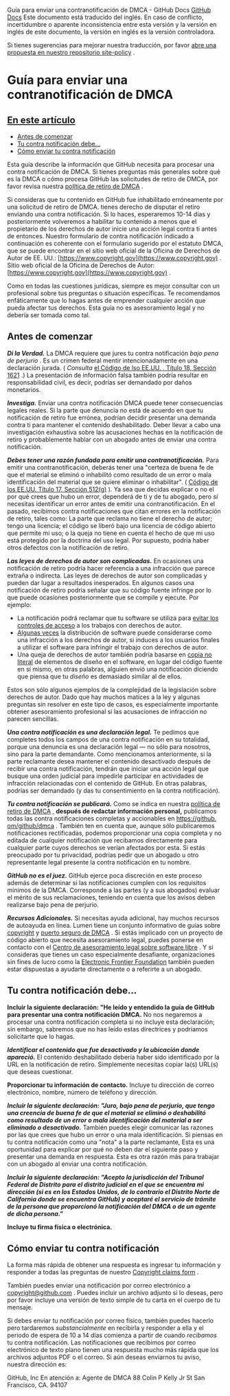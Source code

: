 Guía para enviar una contranotificación de DMCA - GitHub Docs
[GitHub Docs](/es)
Este documento está traducido del inglés. En caso de conflicto, incertidumbre o aparente inconsistencia entre esta versión y la versión en inglés de este documento, la versión en inglés es la versión controladora.

Si tienes sugerencias para mejorar nuestra traducción, por favor
[abre una propuesta en nuestro repositorio site-policy](https://github.com/github/site-policy/issues)
.

# Guía para enviar una contranotificación de DMCA

## [En este artículo](#in-this-article)
- [Antes de comenzar](#before-you-start)
- [Tu contra notificación debe...](#your-counter-notice-must)
- [Cómo enviar tu contra notificación](#how-to-submit-your-counter-notice)

Esta guía describe la información que GitHub necesita para procesar una contra notificación de DMCA. Si tienes preguntas más generales sobre qué es la DMCA o cómo procesa GitHub las solicitudes de retiro de DMCA, por favor revisa nuestra
[política de retiro de DMCA](/es/articles/dmca-takedown-policy)
.

Si consideras que tu contenido en GitHub fue inhabilitado erróneamente por una solicitud de retiro de DMCA. tienes derecho de disputar el retiro enviando una contra notificación. Si lo haces, esperaremos 10-14 días y posteriormente volveremos a habilitar tu contenido a menos que el propietario de los derechos de autor inicie una acción legal contra ti antes de entonces. Nuestro formulario de contra notificación indicado a continuación es coherente con el formulario sugerido por el estatuto DMCA, que se puede encontrar en el sitio web oficial de la Oficina de Derechos de Autor de EE. UU.:
[https://www.copyright.gov](https://www.copyright.gov)
. Sitio web oficial de la Oficina de Derechos de Autor:
[https://www.copyright.gov](https://www.copyright.gov)
.

Como en todas las cuestiones jurídicas, siempre es mejor consultar con un profesional sobre tus preguntas o situación específicas. Te recomendamos enfáticamente que lo hagas antes de emprender cualquier acción que pueda afectar tus derechos. Esta guía no es asesoramiento legal y no debería ser tomada como tal.

## Antes de comenzar

***Di la Verdad.***
La DMCA requiere que jures tu contra notificación
*bajo pena de perjurio*
. Es un crimen federal mentir intencionadamente en una declaración jurada. (
*Consulta*
[el Código de lso EE.UU. , Título 18, Sección 1621](https://www.gpo.gov/fdsys/pkg/USCODE-2011-title18/html/USCODE-2011-title18-partI-chap79-sec1621.htm)
.) La presentación de información falsa también podría resultar en responsabilidad civil, es decir, podrías ser demandado por daños monetarios.

***Investiga.***
Enviar una contra notificación DMCA puede tener consecuencias legales reales. Si la parte que denuncia no está de acuerdo en que tu notificación de retiro fue errónea, podrían decidir presentar una demanda contra ti para mantener el contenido deshabilitado. Deber llevar a cabo una investigación exhaustiva sobre las acusaciones hechas en la notificación de retiro y probablemente hablar con un abogado antes de enviar una contra notificación.

***Debes tener una razón fundada para emitir una contranotificación.***
Para emitir una contranotificación, deberás tener una "certeza de buena fe de que el material se eliminó o inhabilitó como resultado de un error o mala identificación del material que se quiere eliminar o inhabilitar". (
[Código de los EE.UU. Título 17, Sección 512(g)](https://www.copyright.gov/title17/92chap5.html#512)
). Ya sea que decidas explicar o no el por qué crees que hubo un error, dependerá de ti y de tu abogado, pero
*sí*
necesitas identificar un error antes de emitir una contranotificación. En el pasado, recibimos contra notificaciones que citan errores en la notificación de retiro, tales como: La parte que reclama no tiene el derecho de autor; tengo una licencia; el código se liberó bajo una licencia de código abierto que permite mi uso; o la queja no tiene en cuenta el hecho de que mi uso está protegido por la doctrina del uso legal. Por supuesto, podría haber otros defectos con la notificación de retiro.

***Las leyes de derechos de autor son complicadas.***
En ocasiones una notificación de retiro podría hacer referencia a una infracción que parece extraña o indirecta. Las leyes de derechos de autor son complicadas y pueden dar lugar a resultados inesperados. En algunos casos una notificación de retiro podría señalar que su código fuente infringe por lo que puede ocasiones posteriormente que se compile y ejecute. Por ejemplo:

- La notificación podrá reclamar que tu software se utiliza para
[evitar los controles de acceso](https://www.copyright.gov/title17/92chap12.html)
a los trabajos con derechos de autor.
- [Algunas veces](https://www.copyright.gov/docs/mgm/)
la distribución de software puede considerarse como una infracción a los derechos de autor, si induces a los usuarios finales a utilizar el software para infringir el trabajo con derechos de autor.
- Una queja de derechos de autor también podría basarse en
[copia no literal](https://en.wikipedia.org/wiki/Substantial_similarity)
de elementos de diseño en el software, en lugar del código fuente en sí mismo, en otras palabras, alguien envió una notificación diciendo que piensa que tu
*diseño*
es demasiado similar al de ellos.

Estos son sólo algunos ejemplos de la complejidad de la legislación sobre derechos de autor. Dado que hay muchos matices a la ley y algunas preguntas sin resolver en este tipo de casos, es especialmente importante obtener asesoramiento profesional si las acusaciones de infracción no parecen sencillas.

***Una contra notificación es una declaración legal.***
Te pedimos que completes todos los campos de una contra notificación en su totalidad, porque una denuncia es una declaración legal — no sólo para nosotros, sino para la parte demandante. Como mencionamos anteriormente, si la parte reclamante desea mantener el contenido desactivado después de recibir una contra notificación, tendrán que iniciar una acción legal que busque una orden judicial para impedirle participar en actividades de infracción relacionadas con el contenido de GitHub. En otras palabras, podrías ser demandado (y das tu consentimiento en la contra notificación).

***Tu contra notificación se publicará.***
Como se indica en nuestra
[política de retiro de DMCA](/es/articles/dmca-takedown-policy#d-transparency)
,
**después de redactar información personal,**
publicamos todas las contra notificaciones completas y accionables en
[https://github. om/github/dmca](https://github.com/github/dmca)
. También ten en cuenta que, aunque sólo publicaremos notificaciones rectificadas, podemos proporcionar una copia completa y no editada de cualquier notificación que recibamos directamente para cualquier parte cuyos derechos se verían afectados por esta. Si estás preocupado por tu privacidad, podrías pedir que un abogado u otro representante legal presente la contra notificación en tu nombre.

***GitHub no es el juez.***
GitHub ejerce poca discreción en este proceso además de determinar si las notificaciones cumplen con los requisitos mínimos de la DMCA. Corresponde a las partes (y a sus abogados) evaluar el mérito de sus reclamaciones, teniendo en cuenta que los avisos deben realizarse bajo pena de perjurio.

***Recursos Adicionales.***
Si necesitas ayuda adicional, hay muchos recursos de autoayuda en línea. Lumen tiene un conjunto informativo de guías sobre
[copyright](https://www.lumendatabase.org/topics/5)
y
[puerto seguro de DMCA](https://www.lumendatabase.org/topics/14)
. Si estás implicado con un proyecto de código abierto que necesita asesoramiento legal, puedes ponerse en contacto con el
[Centro de asesoramiento legal sobre software libre](https://www.softwarefreedom.org/about/contact/)
. Y si consideras que tienes un caso especialmente desafiante, organizaciones sin fines de lucro como la
[Electronic Frontier Foundation](https://www.eff.org/pages/legal-assistance)
también pueden estar dispuestas a ayudarte directamente o a referirte a un abogado.

## Tu contra notificación debe...

**Incluir la siguiente declaración: "He leído y entendido la guía de GitHub para presentar una contra notificación DMCA.**
No nos negaremos a procesar una contra notificación completa si no incluye esta declaración; sin embargo, sabremos que no has leído estas directrices y podríamos solicitarte que lo hagas.

***Identificar el contenido que fue desactivado y la ubicación donde apareció.***
El contenido deshabilitado debería haber sido identificado por la URL en la notificación de retiro. Simplemente necesitas copiar la(s) URL(s) que deseas cuestionar.

**Proporcionar tu información de contacto.**
Incluye tu dirección de correo electrónico, nombre, número de teléfono y dirección.

***Incluir la siguiente declaración: "Juro, bajo pena de perjurio, que tengo una creencia de buena fe de que el material se eliminó o deshabilitó como resultado de un error o mala identificación del material a ser eliminado o desactivado.***
También puedes elegir comunicar las razones por las que crees que hubo un error o una mala identificación. Si piensas en tu contra notificación como una "nota" a la parte reclamante, Esta es una oportunidad para explicar por qué no deben dar el siguiente paso y presentar una demanda en respuesta. Esta es otra razón más para trabajar con un abogado al enviar una contra notificación.

***Incluir la siguiente declaración: "Acepto la jurisdicción del Tribunal Federal de Distrito para el distrito judicial en el que se encuentra mi dirección (si es en los Estados Unidos, de lo contrario el Distrito Norte de California donde se encuentra GitHub) y aceptaré el servicio de trámite de la persona que proporcionó la notificación del DMCA o de un agente de dicha persona."***

**Incluye tu firma física o electrónica.**

## Cómo enviar tu contra notificación

La forma más rápida de obtener una respuesta es ingresar tu información y responder a todas las preguntas de nuestro
[Copyright claims form](https://github.com/contact/dmca)
.

También puedes enviar una notificación por correo electrónico a
[copyright@github.com](mailto:copyright@github.com)
. Puedes incluir un archivo adjunto si lo deseas, pero por favor incluye una versión de texto simple de tu carta en el cuerpo de tu mensaje.

Si debes enviar tu notificación por correo físico, también puedes hacerlo pero tardaremos
*substancialmente*
en recibirla y responder a ella y el periodo de espera de 10 a 14 días comienza a partir de cuando
*recibamos*
tu contra notificación. Las notificaciones que recibimos por correo electrónico de texto plano tienen una respuesta mucho más rápida que los archivos adjuntos PDF o el correo. Si aún deseas enviarnos tu aviso, nuestra dirección es:

GitHub, Inc
En atención a: Agente de DMCA
88 Colin P Kelly Jr St
San Francisco, CA. 94107
